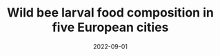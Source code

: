 ---
title: "Wild bee larval food composition in five European cities"
collection: publications
permalink: /publication/2022-wild-bee-larval-food
excerpt: 'This paper examines the composition of wild bee larval food across European urban environments. (1 citation)'
date: 2022-09-01
venue: 'Ecology'
paperurl: 'https://doi.org/10.1002/ecy.3740'
citation: 'Casanelles‐Abella, J., Keller, A., Müller, S., Aleixo, C., Alés‐Orti, M., Chiron, F., ... & Moretti, M. (2022). Wild bee larval food composition in five European cities. Ecology, 103(9), e3740.'
category: 'manuscripts'
--- 